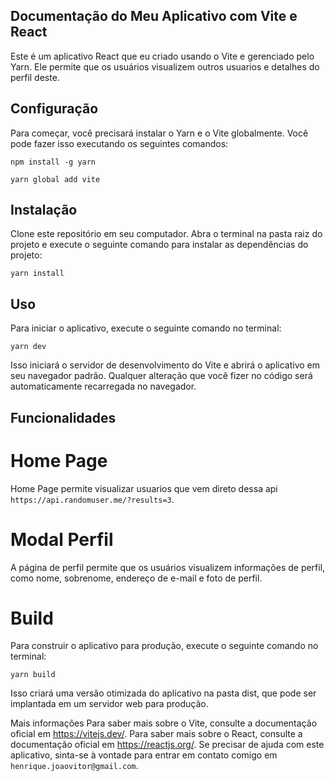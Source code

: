 ## Documentação do Meu Aplicativo com Vite e React

Este é um aplicativo React que eu criado usando o Vite e gerenciado pelo Yarn. Ele permite que os usuários visualizem outros usuarios e detalhes do perfil deste.

## Configuração

Para começar, você precisará instalar o Yarn e o Vite globalmente. Você pode fazer isso executando os seguintes comandos:

`npm install -g yarn`

`yarn global add vite`

## Instalação

Clone este repositório em seu computador.
Abra o terminal na pasta raiz do projeto e execute o seguinte comando para instalar as dependências do projeto:

`yarn install`

## Uso

Para iniciar o aplicativo, execute o seguinte comando no terminal:

`yarn dev`

Isso iniciará o servidor de desenvolvimento do Vite e abrirá o aplicativo em seu navegador padrão. Qualquer alteração que você fizer no código será automaticamente recarregada no navegador.

## Funcionalidades

# Home Page

Home Page permite visualizar usuarios que vem direto dessa api
`https://api.randomuser.me/?results=3`.

# Modal Perfil

A página de perfil permite que os usuários visualizem informações de perfil, como nome, sobrenome, endereço de e-mail e foto de perfil.

# Build

Para construir o aplicativo para produção, execute o seguinte comando no terminal:

`yarn build`

Isso criará uma versão otimizada do aplicativo na pasta dist, que pode ser implantada em um servidor web para produção.

Mais informações
Para saber mais sobre o Vite, consulte a documentação oficial em https://vitejs.dev/. Para saber mais sobre o React, consulte a documentação oficial em https://reactjs.org/. Se precisar de ajuda com este aplicativo, sinta-se à vontade para entrar em contato comigo em `henrique.joaovitor@gmail.com`.
